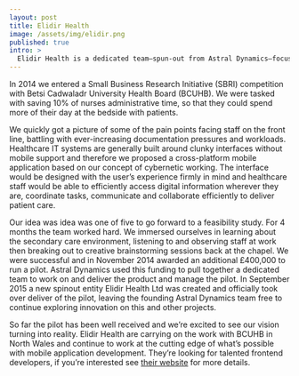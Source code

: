 ```yaml
---
layout: post
title: Elidir Health
image: /assets/img/elidir.png
published: true
intro: >
  Elidir Health is a dedicated team—spun-out from Astral Dynamics—focusing on improving health care with digital solutions.
---
```


In 2014 we entered a Small Business Research Initiative (SBRI) competition with Betsi Cadwaladr University Health Board (BCUHB). We were tasked with saving 10% of nurses administrative time, so that they could spend more of their day at the bedside with patients.

We quickly got a picture of some of the pain points facing staff on the front line, battling with ever-increasing documentation pressures and workloads. Healthcare IT systems are generally built around clunky interfaces without mobile support and therefore we proposed a cross-platform mobile application based on our concept of cybernetic working. The interface would be designed with the user’s experience firmly in mind and healthcare staff would be able to efficiently access digital information wherever they are, coordinate tasks, communicate and collaborate efficiently to deliver patient care.

Our idea was idea was one of five to go forward to a feasibility study. For 4 months the team worked hard. We immersed ourselves in learning about the secondary care environment, listening to and observing staff at work then breaking out to creative brainstorming sessions back at the chapel. We were successful and in November 2014 awarded an additional £400,000 to run a pilot. Astral Dynamics used this funding to pull together a dedicated team to work on and deliver the product and manage the pilot. In September 2015 a new spinout entity Elidir Health Ltd was created and officially took over deliver of the pilot, leaving the founding Astral Dynamics team free to continue exploring innovation on this and other projects.

So far the pilot has been well received and we’re excited to see our vision turning into reality. Elidir Health are carrying on the work with BCUHB in North Wales and continue to work at the cutting edge of what’s possible with mobile application development. They’re looking for talented frontend developers, if you’re interested see [their website][1] for more details.

[1]: https://elidirhealth.co.uk
